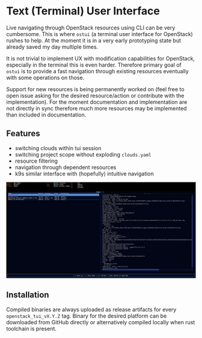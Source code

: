 # Text (Terminal) User Interface

Live navigating through OpenStack resources using CLI can be very cumbersome.
This is where `ostui` (a terminal user interface for OpenStack) rushes to help.
At the moment it is in a very early prototyping state but already saved my day
multiple times.

It is not trivial to implement UX with modification capabilities for OpenStack,
especially in the terminal this is even harder. Therefore primary goal of
`ostui` is to provide a fast navigation through existing resources eventually
with some operations on those.

Support for new resources is being permanently worked on (feel free to open
issue asking for the desired resource/action or contribute with the
implementation). For the moment documentation and implementation are not
directly in sync therefore much more resources may be implemented than
included in documentation.

## Features

- switching clouds within tui session
- switching project scope without exploding `clouds.yaml`
- resource filtering
- navigation through dependent resources
- k9s similar interface with (hopefully) intuitive navigation

![](./images/tui/tui-images.png)

## Installation

Compiled binaries are always uploaded as release artifacts for every
`openstack_tui_vX.Y.Z` tag. Binary for the desired platform can be downloaded
from GitHub directly or alternatively compiled locally when rust toolchain is
present.
